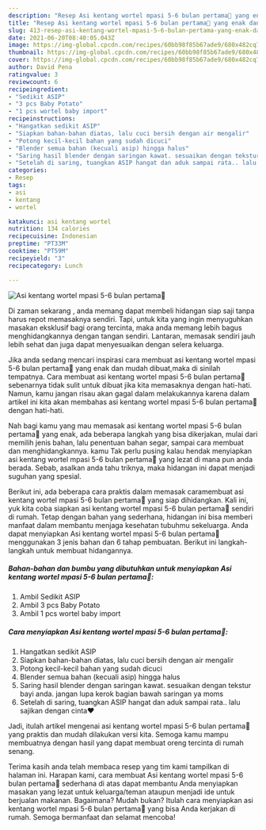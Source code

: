 ```yaml
---
description: "Resep Asi kentang wortel mpasi 5-6 bulan pertama💖 yang enak dan Mudah Dibuat"
title: "Resep Asi kentang wortel mpasi 5-6 bulan pertama💖 yang enak dan Mudah Dibuat"
slug: 413-resep-asi-kentang-wortel-mpasi-5-6-bulan-pertama-yang-enak-dan-mudah-dibuat
date: 2021-06-20T08:40:05.043Z
image: https://img-global.cpcdn.com/recipes/60bb98f85b67ade9/680x482cq70/asi-kentang-wortel-mpasi-5-6-bulan-pertama💖-foto-resep-utama.jpg
thumbnail: https://img-global.cpcdn.com/recipes/60bb98f85b67ade9/680x482cq70/asi-kentang-wortel-mpasi-5-6-bulan-pertama💖-foto-resep-utama.jpg
cover: https://img-global.cpcdn.com/recipes/60bb98f85b67ade9/680x482cq70/asi-kentang-wortel-mpasi-5-6-bulan-pertama💖-foto-resep-utama.jpg
author: David Pena
ratingvalue: 3
reviewcount: 6
recipeingredient:
- "Sedikit ASIP"
- "3 pcs Baby Potato"
- "1 pcs wortel baby import"
recipeinstructions:
- "Hangatkan sedikit ASIP"
- "Siapkan bahan-bahan diatas, lalu cuci bersih dengan air mengalir"
- "Potong kecil-kecil bahan yang sudah dicuci"
- "Blender semua bahan (kecuali asip) hingga halus"
- "Saring hasil blender dengan saringan kawat. sesuaikan dengan tekstur bayi anda. jangan lupa kerok bagian bawah saringan ya moms"
- "Setelah di saring, tuangkan ASIP hangat dan aduk sampai rata.. lalu sajikan dengan cinta❤️"
categories:
- Resep
tags:
- asi
- kentang
- wortel

katakunci: asi kentang wortel 
nutrition: 134 calories
recipecuisine: Indonesian
preptime: "PT33M"
cooktime: "PT59M"
recipeyield: "3"
recipecategory: Lunch

---
```



![Asi kentang wortel mpasi 5-6 bulan pertama💖](https://img-global.cpcdn.com/recipes/60bb98f85b67ade9/680x482cq70/asi-kentang-wortel-mpasi-5-6-bulan-pertama💖-foto-resep-utama.jpg)

Di zaman  sekarang , anda memang dapat membeli hidangan siap saji tanpa harus repot memasaknya sendiri. Tapi, untuk kita yang ingin menyuguhkan masakan eksklusif bagi orang tercinta, maka anda memang lebih bagus menghidangkannya dengan tangan sendiri. Lantaran, memasak sendiri jauh lebih sehat dan juga dapat menyesuaikan dengan selera keluarga.

Jika anda sedang mencari inspirasi cara membuat asi kentang wortel mpasi 5-6 bulan pertama💖 yang enak dan mudah dibuat,maka di sinilah tempatnya. Cara membuat asi kentang wortel mpasi 5-6 bulan pertama💖  sebenarnya tidak sulit untuk dibuat jika kita memasaknya dengan hati-hati. Namun, kamu jangan risau akan gagal dalam melakukannya 
karena dalam artikel ini kita akan membahas asi kentang wortel mpasi 5-6 bulan pertama💖 dengan hati-hati.  



Nah bagi kamu yang mau memasak asi kentang wortel mpasi 5-6 bulan pertama💖 yang enak, ada beberapa langkah yang bisa dikerjakan, mulai dari memilih jenis bahan, lalu penentuan bahan segar, sampai cara membuat dan menghidangkannya. kamu Tak perlu pusing kalau hendak menyiapkan asi kentang wortel mpasi 5-6 bulan pertama💖 yang lezat di mana pun anda berada. Sebab, asalkan anda  tahu triknya, maka hidangan ini dapat menjadi suguhan yang spesial.

Berikut ini, ada beberapa cara praktis  dalam memasak caramembuat asi kentang wortel mpasi 5-6 bulan pertama💖 yang siap dihidangkan. Kali ini, yuk kita coba siapkan asi kentang wortel mpasi 5-6 bulan pertama💖 sendiri di rumah. Tetap dengan bahan yang sederhana, hidangan ini bisa memberi manfaat dalam membantu menjaga kesehatan tubuhmu sekeluarga. Anda dapat menyiapkan Asi kentang wortel mpasi 5-6 bulan pertama💖 menggunakan 3 jenis bahan dan 6 tahap pembuatan. Berikut ini langkah-langkah untuk membuat hidangannya.

<!--inarticleads1-->

##### Bahan-bahan dan bumbu yang dibutuhkan untuk menyiapkan Asi kentang wortel mpasi 5-6 bulan pertama💖:

1. Ambil Sedikit ASIP
1. Ambil 3 pcs Baby Potato
1. Ambil 1 pcs wortel baby import




<!--inarticleads2-->

##### Cara menyiapkan Asi kentang wortel mpasi 5-6 bulan pertama💖:

1. Hangatkan sedikit ASIP
1. Siapkan bahan-bahan diatas, lalu cuci bersih dengan air mengalir
1. Potong kecil-kecil bahan yang sudah dicuci
1. Blender semua bahan (kecuali asip) hingga halus
1. Saring hasil blender dengan saringan kawat. sesuaikan dengan tekstur bayi anda. jangan lupa kerok bagian bawah saringan ya moms
1. Setelah di saring, tuangkan ASIP hangat dan aduk sampai rata.. lalu sajikan dengan cinta❤️




Jadi, itulah artikel mengenai  asi kentang wortel mpasi 5-6 bulan pertama💖  yang praktis dan mudah dilakukan versi kita. Semoga kamu mampu membuatnya dengan hasil yang dapat membuat oreng tercinta di rumah senang. 

Terima kasih anda telah membaca resep yang tim kami tampilkan di halaman ini. Harapan kami, cara membuat  Asi kentang wortel mpasi 5-6 bulan pertama💖 sederhana di atas dapat membantu Anda menyiapkan masakan yang lezat untuk keluarga/teman ataupun menjadi ide untuk berjualan makanan. Bagaimana? Mudah bukan? Itulah cara menyiapkan asi kentang wortel mpasi 5-6 bulan pertama💖 yang bisa Anda kerjakan di rumah. Semoga bermanfaat dan selamat mencoba!

